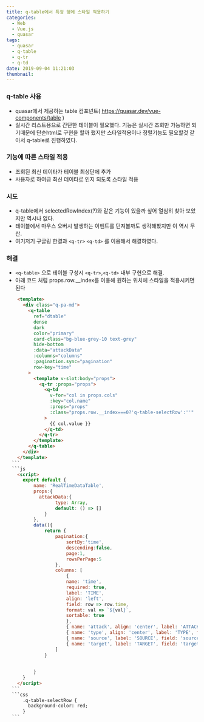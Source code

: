 ```yaml
---
title: q-table에서 특정 행에 스타일 적용하기
categories:
  - Web
  - Vue.js
  - quasar
tags:
  - quasar
  - q-table
  - q-tr
  - q-td
date: 2019-09-04 11:21:03
thumbnail:
---
```

### q-table 사용
  - quasar에서 제공하는 table 컴포넌트( https://quasar.dev/vue-components/table )
  - 실시간 리스트용으로 간단한 테이블이 필요했다. 기능은 실시간 조회만 가능하면 되기때문에 단순html로 구현을 할까 했지만 스타일적용이나 정렬기능도 필요할것 같아서 q-table로 진행하였다.
  <!--more-->

### 기능에 따른 스타일 적용    
  - 조회된 최신 데이타가 테이블 최상단에 추가
  - 사용자로 하여금 최신 데이타로 인지 되도록 스타일 적용
  
### 시도
  - q-table에서 selectedRowIndex(?)와 같은 기능이 있을까 싶어 열심히 찾아 보았지만 역시나 없다.
  - 테이블에서 마우스 오버시 발생하는 이벤트를 던져볼까도 생각해봤지만 이 역시 무산.
  - 여기저기 구글링 한결과 `<q-tr>` `<q-td>` 를 이용해서 해결하였다.

### 해결
  - `<q-table>` 으로 테이블 구성시 `<q-tr>`,`<q-td>` 내부 구현으로 해결.
  - 아래 코드 처럼  props.row.__index를 이용해 원하는 위치에 스타일을 적용시키면 된다                  
  ```html
      <template>
        <div class="q-pa-md"> 
          <q-table
            ref="dtable"        
            dense
            dark
            color="primary"      
            card-class="bg-blue-grey-10 text-grey"        
            hide-bottom
            :data="attackData"
            :columns="columns"
            :pagination.sync="pagination"        
            row-key="time"            
          >
            <template v-slot:body="props">
              <q-tr :props="props">                                    
                <q-td
                  v-for="col in props.cols"              
                  :key="col.name"
                  :props="props"              
                  :class="props.row.__index===0?'q-table-selectRow':''" 
                >
                  {{ col.value }}
                </q-td>
              </q-tr>
            </template>  
          </q-table>
        </div>
      </template>
    ```
    ```js
      <script>
        export default {
            name: 'RealTimeDataTable',
            props:{
              attackData:{
                    type: Array,
                    default: () => []
                }
            },    
            data(){
                return {                    
                    pagination:{          
                        sortBy:'time',
                        descending:false,
                        page:1,
                        rowsPerPage:5
                    },
                    columns: [
                        {
                        name: 'time',
                        required: true,
                        label: 'TIME',
                        align: 'left',
                        field: row => row.time,
                        format: val => `${val}`,
                        sortable: true
                        },
                        { name: 'attack', align: 'center', label: 'ATTACK', field: 'attack', sortable: true, sort: (a, b) => parseInt(a, 10) - parseInt(b, 10) },
                        { name: 'type', align: 'center', label: 'TYPE', field: 'type', sortable: true },
                        { name: 'source', label: 'SOURCE', field: 'source', sortable: true },
                        { name: 'target', label: 'TARGET', field: 'target', sortable: true }
                    ]
                }
            
            
            }
        }
      </script>    
    ```
    ```css  
        .q-table-selectRow {
          background-color: red;            
        }
    ```